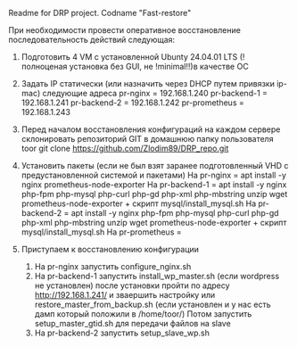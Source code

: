 Readme for DRP project.
Codname "Fast-restore"

При необходимости провести оперативное восстановление последовательность действий следующая:

1) Подготовить 4 VM с установленной Ubunty 24.04.01 LTS (!полноценая установка без GUI, не !minimal!!)в качестве ОС
   
2) Задать IP статически (или назначить через DHCP путем привязки ip-mac) следующие адреса
   pr-nginx = 192.168.1.240
   pr-backend-1 = 192.168.1.241
   pr-backend-2 = 192.168.1.242
   pr-prometheus = 192.168.1.243

3) Перед началом восстановления конфигураций  на каждом сервере склонировать репозиторий GIT в домашнюю папку пользователя toor
   git clone https://github.com/Zlodim89/DRP_repo.git
   
4) Установить пакеты (если не был взят заранее подготовленный VHD с предустановленной системой и пакетами)
   На pr-nginx = apt install -y nginx prometheus-node-exporter
   На pr-backend-1 = apt install -y  nginx php-fpm php-mysql php-curl php-gd php-xml php-mbstring unzip wget prometheus-node-exporter + скрипт mysql/install_mysql.sh
   На pr-backend-2 = apt install -y  nginx php-fpm php-mysql php-curl php-gd php-xml php-mbstring unzip wget prometheus-node-exporter + скрипт mysql/install_mysql.sh 
   На pr-prometheus = 
   
5) Приступаем к восстановлению конфигурации
   1. На pr-nginx запустить configure_nginx.sh
   2. На pr-backend-1 запустить install_wp_master.sh (если wordpress не установлен) после установки пройти по адресу http://192.168.1.241/ и зваершить настройку
      или restore_master_from_backup.sh (если установлен и у нас есть дамп который положили в /home/toor/)
      Потом запустить setup_master_gtid.sh для передачи файлов на slave
   3. На pr-backend-2 запустить setup_slave_wp.sh
